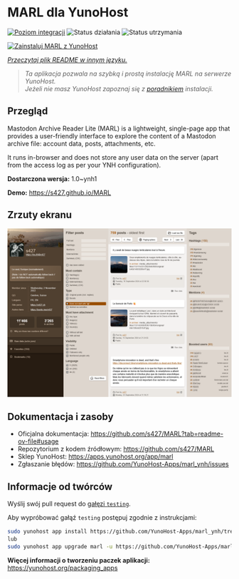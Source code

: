 <!--
To README zostało automatycznie wygenerowane przez <https://github.com/YunoHost/apps/tree/master/tools/readme_generator>
Nie powinno być ono edytowane ręcznie.
-->

# MARL dla YunoHost

[![Poziom integracji](https://apps.yunohost.org/badge/integration/marl)](https://ci-apps.yunohost.org/ci/apps/marl/)
![Status działania](https://apps.yunohost.org/badge/state/marl)
![Status utrzymania](https://apps.yunohost.org/badge/maintained/marl)

[![Zainstaluj MARL z YunoHost](https://install-app.yunohost.org/install-with-yunohost.svg)](https://install-app.yunohost.org/?app=marl)

*[Przeczytaj plik README w innym języku.](./ALL_README.md)*

> *Ta aplikacja pozwala na szybką i prostą instalację MARL na serwerze YunoHost.*  
> *Jeżeli nie masz YunoHost zapoznaj się z [poradnikiem](https://yunohost.org/install) instalacji.*

## Przegląd

Mastodon Archive Reader Lite (MARL) is a lightweight, single-page app that provides a user-friendly interface to explore the content of a Mastodon archive file: account data, posts, attachments, etc.

It runs in-browser and does not store any user data on the server (apart from the access log as per your YNH configuration).


**Dostarczona wersja:** 1.0~ynh1

**Demo:** <https://s427.github.io/MARL>

## Zrzuty ekranu

![Zrzut ekranu z MARL](./doc/screenshots/marl_ynh.png)

## Dokumentacja i zasoby

- Oficjalna dokumentacja: <https://github.com/s427/MARL?tab=readme-ov-file#usage>
- Repozytorium z kodem źródłowym: <https://github.com/s427/MARL>
- Sklep YunoHost: <https://apps.yunohost.org/app/marl>
- Zgłaszanie błędów: <https://github.com/YunoHost-Apps/marl_ynh/issues>

## Informacje od twórców

Wyślij swój pull request do [gałęzi `testing`](https://github.com/YunoHost-Apps/marl_ynh/tree/testing).

Aby wypróbować gałąź `testing` postępuj zgodnie z instrukcjami:

```bash
sudo yunohost app install https://github.com/YunoHost-Apps/marl_ynh/tree/testing --debug
lub
sudo yunohost app upgrade marl -u https://github.com/YunoHost-Apps/marl_ynh/tree/testing --debug
```

**Więcej informacji o tworzeniu paczek aplikacji:** <https://yunohost.org/packaging_apps>
